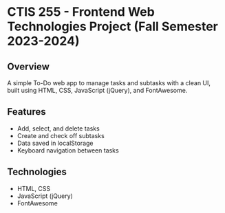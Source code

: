 # CTIS 255 - Frontend Web Technologies Project (Fall Semester 2023-2024)

## Overview
A simple To-Do web app to manage tasks and subtasks with a clean UI, built using HTML, CSS, JavaScript (jQuery), and FontAwesome.

## Features
- Add, select, and delete tasks
- Create and check off subtasks
- Data saved in localStorage
- Keyboard navigation between tasks

## Technologies
- HTML, CSS
- JavaScript (jQuery)
- FontAwesome